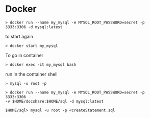# Docker

```shell
> docker run --name my_mysql -e MYSQL_ROOT_PASSWORD=secret -p 3333:3306 -d mysql:latest
```
to start again
```shell
> docker start my_mysql
```

To go in container
```shell
> docker exec -it my_mysql bash
```
run in the container shell
```shell
> mysql -u root -p
```

```shell
> docker run --name my_mysql -e MYSQL_ROOT_PASSWORD=secret -p 3333:3306 
-v $HOME/docshare:$HOME/sql -d mysql:latest
```

```shell
$HOME/sql> mysql -u root -p <createStatement.sql
```